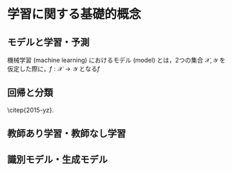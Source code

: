 # 学習に関する基礎的概念
## モデルと学習・予測
機械学習 (machine learning) におけるモデル (model) とは，2つの集合 $\mathcal{X}, \mathcal{Y}$ を仮定した際に，$f: \mathcal{X} \to \mathcal{Y}$ となる$f$

## 回帰と分類

\citep{2015-yz}.

## 教師あり学習・教師なし学習

## 識別モデル・生成モデル